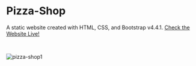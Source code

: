 # Pizza-Shop
A static website created with HTML, CSS, and Bootstrap v4.4.1. <a href="https://parajdox1.github.io/Pizza-Shop/">Check the Website Live!</a>

<br/>

![pizza-shop1](https://user-images.githubusercontent.com/62003240/131103219-2a71279c-ea3d-46d2-8679-b0b324c9e4f0.png)

